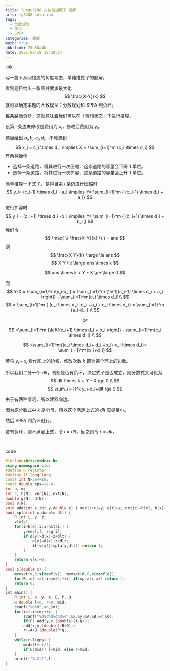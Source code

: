 ```yaml
---
title: luogu3288 方伯伯运椰子 题解
urls: lg3288-solution
tags:
  - 分数规划
  - 图论
  - SPFA
categories: 题解
math: true
abbrlink: 70b88a4b
date: 2021-08-19 19:50:24
---
```


[link](https://www.luogu.com.cn/problem/P3288)

写一篇不从网络流的角度考虑，单纯推式子的题解。

看到题目给出一张图并要求最大化
$$
 \frac{X-Y}{k}
$$
就可以确定本题的大致模型：分数规划和 SPFA 判负环。

<!-- more -->

每条路满负荷，这就意味着我们可以在「理想状态」下进行推导。

设第 $i$ 条边未修改是费用为 $x_i$，修改后费用为 $y_i$。

题目给出 $a_i,b_i,c_i,d_i$，不难想到
$$
 x_i = c_i \times d_i \implies X = \sum_{i=1}^m {c_i \times d_i}
$$
有两种操作

- 选择一条道路，将其进行一次压缩，这条道路的容量会下降 1 单位。
- 选择一条道路，将其进行一次扩容，这条道路的容量会上升 1 单位。

简单推导一下式子，易得当第 $i$ 条边进行压缩时
$$
 y_i= (c_i-1) \times d_i - a_i \implies Y= \sum_{i=1}^m { (c_i-1) \times d_i + a_i}
$$

进行扩容时
$$
 y_i = (c_i+1) \times d_i -b_i \implies Y= \sum_{i=1}^m { (c_i+1) \times d_i + b_i }
$$
我们令
$$
 \max{ \{ \frac{X-Y}{k} \} } = ans
$$
则
$$
\frac{X-Y}{k}  \large \le ans 
$$
$$
 X-Y  \le  \large ans \times k 
$$

$$
 ans \times k  + Y - X \ge \large 0
$$



而
$$
Y-X  =  \sum_{i=1}^m{y_i-x_i} = \sum_{i=1}^m {\left[(c_i-1) \times d_i + a_i \right]} - \sum_{i=1}^m{c_i \times d_i}\\
$$
$$
= \sum_{i=1}^m { (c_i \times d_i -d_i +a_i )-c_i \times d_i} = \sum_{i=1}^m {a_i-d_i} \\
$$

$$
 or 
$$

$$
 =\sum_{i=1}^m {\left[(c_i+1) \times d_i + b_i \right]} - \sum_{i=1}^m{c_i \times d_i} \\
$$

$$
 =\sum_{i=1}^m{(c_i \times d_i+ d_i +b_i)-c_i \times d_i}= \sum_{i=1}^m{b_i+d_i}
$$



若将 $y_i-x_i$  看作图上的边权，修改次数 $k$ 即为某个环上的边数。

所以我们二分一个 $dlt$，判断是否有负环，决定式子是否成立，则分数式又可化为
$$
dlt \times k + Y - X   \ge  0 \\
$$
$$
\sum_{i=1}^k y_i-x_i+dlt \ge  0
$$



由于有两种情况，所以建双向边。

因为原分数式中 $k$ 是分母，所以这个满足上式的 $dlt$ 应尽量小。

然后 SPFA 判负环就行。

若有负环，则不满足上式，令 $l=dlt$，反之则令 $r=dlt$。

&nbsp;

code

```cpp 
#include<bits/stdc++.h>
using namespace std;
#define R register
#define ll long long
const int N=5e4+10;
const double eps=1e-4;
int n, m;
int c, h[N], ver[N], nxt[N];
double g[N], d[N];
bool v[N];
void add(int x,int y,double z) { ver[++c]=y, g[c]=z, nxt[c]=h[x], h[x]=c; }
bool spfa(int x,double dlt) {
    R int i, y, z;
    v[x]=1;
    for(i=h[x];i;i=nxt[i]) {
        y=ver[i], z=g[i];
        if(d[y]>d[x]+z+dlt) {
            d[y]=d[x]+z+dlt;
            if(v[y]||spfa(y,dlt)) return 1;
        }
    }
    return v[x]=0;
}
bool C(double x) {
    memset(v,0,sizeof(v)), memset(d,0,sizeof(d));
    for(R int i=1;i<=n+2;++i) if(spfa(i,x)) return 1;
    return 0;
}
int main() {
    R int i, x, y, A, B, P, Q;
    R double l=0, r=0, mid;
    scanf("%d%d",&n,&m);
    for(i=1;i<=m;++i) {
        scanf("%d%d%d%d%d%d",&x,&y,&A,&B,&P,&Q);
        if(P) add(y,x,(double)(A-Q));
        add(x,y,(double)(B+Q));
        r+=A+B+(double)P*Q;
    }
    while(r-l>eps) {
        mid=(l+r)/2;
        if(C(mid)) l=mid; else r=mid;
    }
    printf("%.2lf",l);
}
```
